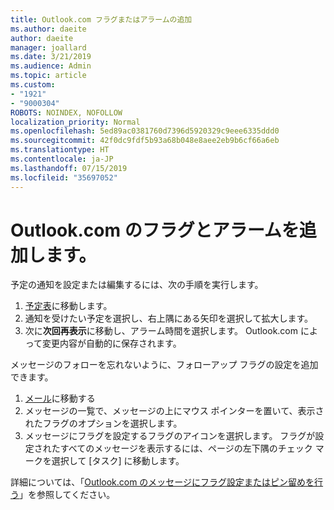 ```yaml
---
title: Outlook.com フラグまたはアラームの追加
ms.author: daeite
author: daeite
manager: joallard
ms.date: 3/21/2019
ms.audience: Admin
ms.topic: article
ms.custom:
- "1921"
- "9000304"
ROBOTS: NOINDEX, NOFOLLOW
localization_priority: Normal
ms.openlocfilehash: 5ed89ac0381760d7396d5920329c9eee6335ddd0
ms.sourcegitcommit: 42f0dc9fdf5b93a68b048e8aee2eb9b6cf66a6eb
ms.translationtype: HT
ms.contentlocale: ja-JP
ms.lasthandoff: 07/15/2019
ms.locfileid: "35697052"
---
```

# <a name="adding-flags-and-reminders-in-outlookcom"></a>Outlook.com のフラグとアラームを追加します。

予定の通知を設定または編集するには、次の手順を実行します。

1. [予定表](https://outlook.live.com/calendar/)に移動します。
1. 通知を受けたい予定を選択し、右上隅にある矢印を選択して拡大します。
1. 次に**次回再表示**に移動し、アラーム時間を選択します。 Outlook.com によって変更内容が自動的に保存されます。

メッセージのフォローを忘れないように、フォローアップ フラグの設定を追加できます。

1. [メール](https://outlook.live.com/mail/)に移動する
1. メッセージの一覧で、メッセージの上にマウス ポインターを置いて、表示されたフラグのオプションを選択します。
1. メッセージにフラグを設定するフラグのアイコンを選択します。 フラグが設定されたすべてのメッセージを表示するには、ページの左下隅のチェック マークを選択して [タスク] に移動します。
 
詳細については、「[Outlook.com のメッセージにフラグ設定またはピン留めを行う](https://support.office.com/article/8e911e69-30d6-4cc8-8c71-a1163560618a?wt.mc_id=Office_Outlook_com_Alchemy)」を参照してください。
